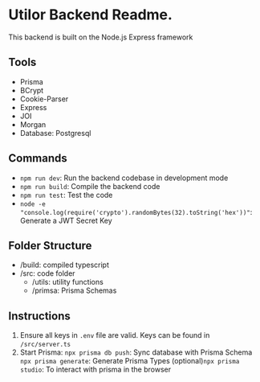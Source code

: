 # Utilor Backend Readme.
This backend is built on the Node.js Express framework

## Tools
- Prisma
- BCrypt
- Cookie-Parser
- Express
- JOI
- Morgan
- Database: Postgresql

## Commands
- `npm run dev`: Run the backend codebase in development mode
- `npm run build`: Compile the backend code
- `npm run test`: Test the code
- `node -e "console.log(require('crypto').randomBytes(32).toString('hex'))"`: Generate a JWT Secret Key

## Folder Structure
- /build: compiled typescript
- /src: code folder
	- /utils: utility functions
	- /primsa: Prisma Schemas

## Instructions
1. Ensure all keys in `.env` file are valid. Keys can be found in `/src/server.ts`
2. Start Prisma:
	`npx prisma db push`: Sync database with Prisma Schema
	`npx prisma generate`: Generate Prisma Types
	(optional)`npx prisma studio`: To interact with prisma in the browser